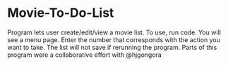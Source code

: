 # Movie-To-Do-List
Program lets user create/edit/view a movie list. 
To use, run code. You will see a menu page. Enter the number that corresponds with the action you want to take. The list will not save if rerunning the program. 
Parts of this program were a collaborative effort with @hjgongora
